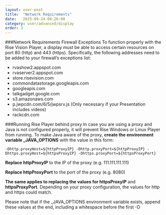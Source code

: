 ```yaml
---
layout: user-post
title:  "Network Requirements"
date:   2015-09-24 08:26:00
category: user/advanced/display
order: 3
---
```



###Network Requirements
Firewall Exceptions
To function properly with the Rise Vision Player, a display must be able to access certain resources on port 80 (http) and 443 (https). Specifically, the following addresses need to be added to your firewall’s exceptions list:

- rvashow2.appspot.com
- rvaserver2.appspot.com
- store.risevision.com
- commondatastorage.googleapis.com
- googleapis.com
- talkgadget.google.com
- s3.amazonaws.com
- p.jwpcdn.com/6/5/jwpsrv.js (Only necessary if your Presentation includes videos)
- rackcdn.com

###Running Rise Player behind proxy
In case you are using a proxy and Java is not configured properly, it will prevent Rise Windows or Linux Player from running.
To make Java aware of the proxy, **create the environment variable _JAVA_OPTIONS** with the value in this form: 

```
-Dhttp.proxyHost=${httpProxyIP} -Dhttp.proxyPort=${httpProxyIP} -Dhttps.proxyHost=${httpsProxyIP} -Dhttps.proxyPort=${httpsProxyPort}
```

**Replace httpProxyIP** to the IP of the proxy (e.g. 111.111.111.111)

**Replace httpProxyPort** to the port of the proxy (e.g. 8080)

**The same applies to replacing the values for httpsProxyIP** and **httpsProxyPort**. Depending on your proxy configuration, the values for http and https could match.

Please note that if the _JAVA_OPTIONS environment variable exists, append these values at the end, including a whitespace before the first -D
